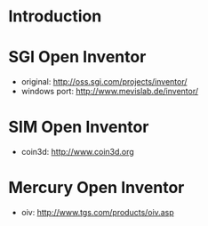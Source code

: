 # Introduction #

# SGI Open Inventor #
  * original: http://oss.sgi.com/projects/inventor/
  * windows port: http://www.mevislab.de/inventor/

# SIM Open Inventor #
  * coin3d: http://www.coin3d.org

# Mercury Open Inventor #
  * oiv: http://www.tgs.com/products/oiv.asp
